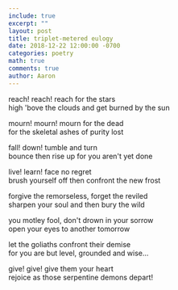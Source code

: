 ```yaml
---
include: true
excerpt: ""
layout: post
title: triplet-metered eulogy
date: 2018-12-22 12:00:00 -0700
categories: poetry 
math: true
comments: true
author: Aaron
---
```


reach! reach! reach for the stars  
high 'bove the clouds and get burned by the sun  

mourn! mourn! mourn for the dead  
for the skeletal ashes of purity lost  

fall! down! tumble and turn  
bounce then rise up for you aren't yet done  

live! learn! face no regret  
brush yourself off then confront the new frost  

forgive the remorseless, forget the reviled  
sharpen your soul and then bury the wild

you motley fool, don't drown in your sorrow  
open your eyes to another tomorrow  

let the goliaths confront their demise  
for you are but level, grounded and wise...  

give! give! give them your heart  
rejoice as those serpentine demons depart!